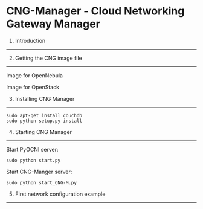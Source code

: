 CNG-Manager - Cloud Networking Gateway Manager
==============================================

1. Introduction
---------------

2. Getting the CNG image file
-----------------------------

Image for OpenNebula

Image for OpenStack


3. Installing CNG Manager
-------------------------

    sudo apt-get install couchdb
    sudo python setup.py install


4. Starting CNG Manager
-----------------------

Start PyOCNI server:

    sudo python start.py


Start CNG-Manger server:

    sudo python start_CNG-M.py


5. First network configuration example
--------------------------------------

